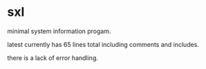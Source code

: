 # sxl
minimal system information progam.

latest currently has 65 lines total including comments and includes.

there is a lack of error handling.